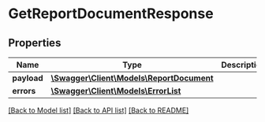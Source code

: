 # GetReportDocumentResponse

## Properties

Name | Type | Description | Notes
------------ | ------------- | ------------- | -------------
**payload** | [**\Swagger\Client\Models\ReportDocument**](ReportDocument.md) |  | [optional]
**errors** | [**\Swagger\Client\Models\ErrorList**](ErrorList.md) |  | [optional]

[[Back to Model list]](../../README.md#documentation-for-models) [[Back to API list]](../../README.md#documentation-for-api-endpoints) [[Back to README]](../../README.md)

